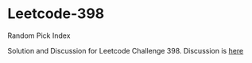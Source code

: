 # Leetcode-398
Random Pick Index

Solution and Discussion for Leetcode Challenge 398. 
Discussion is [here](../master/398-Random-Pick-Index.pdf)
